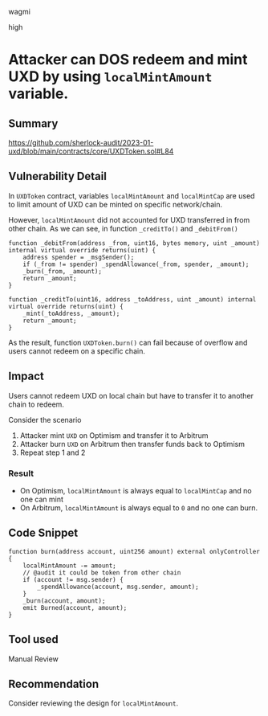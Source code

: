 wagmi

high

# Attacker can DOS redeem and mint UXD by using `localMintAmount` variable.

## Summary
https://github.com/sherlock-audit/2023-01-uxd/blob/main/contracts/core/UXDToken.sol#L84

## Vulnerability Detail
In `UXDToken` contract, variables `localMintAmount` and `localMintCap` are used to limit amount of UXD can be minted on specific network/chain.

However, `localMintAmount` did not accounted for UXD transferred in from other chain. As we can see, in function `_creditTo()` and `_debitFrom()`
```solidity
function _debitFrom(address _from, uint16, bytes memory, uint _amount) internal virtual override returns(uint) {
    address spender = _msgSender();
    if (_from != spender) _spendAllowance(_from, spender, _amount);
    _burn(_from, _amount);
    return _amount;
}

function _creditTo(uint16, address _toAddress, uint _amount) internal virtual override returns(uint) {
    _mint(_toAddress, _amount);
    return _amount;
}
```

As the result, function `UXDToken.burn()` can fail because of overflow and users cannot redeem on a specific chain. 

## Impact
Users cannot redeem UXD on local chain but have to transfer it to another chain to redeem.

Consider the scenario
1. Attacker mint `UXD` on Optimism and transfer it to Arbitrum
2. Attacker burn `UXD` on Arbitrum then transfer funds back to Optimism
3. Repeat step 1 and 2

### Result
* On Optimism, `localMintAmount` is always equal to `localMintCap` and no one can mint
* On Arbitrum, `localMintAmount` is always equal to `0` and no one can burn.

## Code Snippet

```solidity
function burn(address account, uint256 amount) external onlyController {
    localMintAmount -= amount; 
    // @audit it could be token from other chain
    if (account != msg.sender) {
        _spendAllowance(account, msg.sender, amount);
    }
    _burn(account, amount);
    emit Burned(account, amount);
}
```

## Tool used

Manual Review

## Recommendation
Consider reviewing the design for `localMintAmount`.

